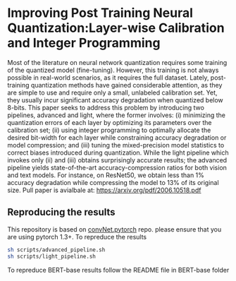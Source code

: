 # Improving Post Training Neural Quantization:Layer-wise Calibration and Integer Programming
Most of the literature on neural network quantization requires some training of the quantized model (fine-tuning). However, this training is not always possible in real-world scenarios, as it requires the full dataset. Lately, post-training quantization methods have gained considerable attention, as they are simple to use and require only a small, unlabeled calibration set. Yet, they usually incur significant accuracy degradation when quantized below 8-bits. This paper seeks to address this problem by introducing two pipelines, advanced and light, where the former involves: (i) minimizing the quantization errors of each layer by optimizing its parameters over the calibration set; (ii) using integer programming to optimally allocate the desired bit-width for each layer while constraining accuracy degradation or model compression; and (iii) tuning the mixed-precision model statistics to correct biases introduced during quantization. While the light pipeline which invokes only (ii) and (iii) obtains surprisingly accurate results; the advanced pipeline yields state-of-the-art accuracy-compression ratios for both vision and text models. For instance, on ResNet50, we obtain less than 1\% accuracy degradation while compressing the model to 13\% of its original size.
Pull paper is avialbale at: https://arxiv.org/pdf/2006.10518.pdf
## Reproducing the results

This repository is based on [convNet.pytorch](https://github.com/eladhoffer/convNet.pytorch) repo.  please ensure that you are using pytorch 1.3+.
To repreduce the results 
```bash
sh scripts/advanced_pipeline.sh
sh scripts/light_pipeline.sh
```
To repreduce BERT-base results follow the README file in BERT-base folder
